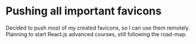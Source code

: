 # Pushing all important favicons

Decided to push most of my created favicons, so I can use them remotely. 
Planning to start React.js advanced courses, still following the road-map.
